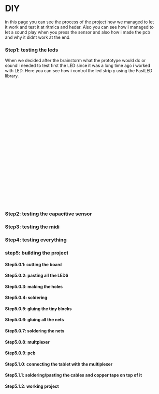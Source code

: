 # DIY

in this page you can see the process of the project how we managed to let it work and test it at ritmica and heder. Also you can see how i managed to let a sound play when you press the sensor and also how i made the pcb and why it didnt work at the end. 

### Step1: testing the leds

When we decided after the brainstorm what the prototype would do or sound i needed to test first the LED since it was a long time ago i worked with LED. Here you can see how i control the led strip y using the FastLED library.

 <p align="center">
<figure class="video_container">
  <iframe width="700" height="400" src="" frameborder="0" allowfullscreen="true"> </iframe>
</figure>

### Step2: testing the capacitive sensor
### Step3: testing the midi
### Step4: testing everything
### step5: building the project
#### Step5.0.1: cutting the board 
#### Step5.0.2: pasting all the LEDS
#### Step5.0.3: making the holes
#### Step5.0.4: soldering
#### Step5.0.5: gluing   the tiny blocks
#### Step5.0.6: gluing  all the nets
#### Step5.0.7: soldering the nets
#### Step5.0.8: multplexer
#### Step5.0.9: pcb
#### Step5.1.0: connecting the tablet with the multiplexer
#### Step5.1.1: soldering/pasting the cables and copper tape on top of it
#### Step5.1.2: working project

